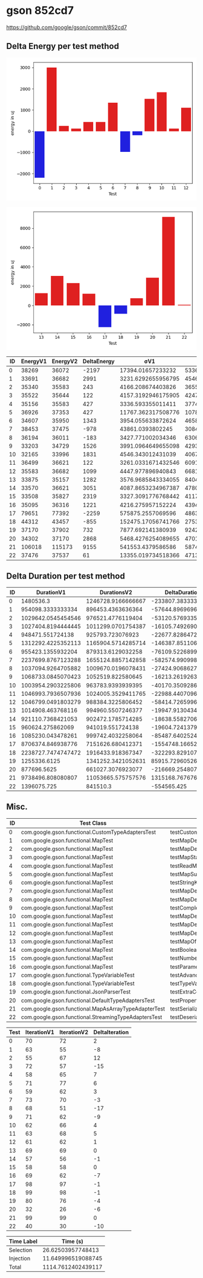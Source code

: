 # gson 852cd7


https://github.com/google/gson/commit/852cd7



## Delta Energy per test method

![](./gson_delta_energy_0_v.png)

![](./gson_delta_energy_1_v.png)


| ID | EnergyV1 | EnergyV2 | DeltaEnergy | σV1 | σV2 |
| --- | --- | --- | --- | --- | --- |
| 0 | 38269 | 36072 | -2197 | 17394.01657233232 | 5336.8781550039175 |
| 1 | 33691 | 36682 | 2991 | 3231.6292655956795 | 4546.547472024448 |
| 2 | 35340 | 35583 | 243 | 4166.208674403826 | 3655.414571916826 |
| 3 | 35522 | 35644 | 122 | 4157.3192946175905 | 4247.724885438081 |
| 4 | 35156 | 35583 | 427 | 3336.593355011411 | 3774.8622472299744 |
| 5 | 36926 | 37353 | 427 | 11767.362317508776 | 10787.309646228265 |
| 6 | 34607 | 35950 | 1343 | 3954.055633872624 | 4658.352853308916 |
| 7 | 38453 | 37475 | -978 | 43861.0393802245 | 30849.827147337663 |
| 8 | 36194 | 36011 | -183 | 3427.771002034346 | 6306.733194598518 |
| 9 | 33203 | 34729 | 1526 | 3991.0964649655098 | 4293.979374166209 |
| 10 | 32165 | 33996 | 1831 | 4546.343012431039 | 4067.763297246319 |
| 11 | 36499 | 36621 | 122 | 3261.0331671432546 | 6091.142646450099 |
| 12 | 35583 | 36682 | 1099 | 4447.977896940843 | 6681.072068881923 |
| 13 | 33875 | 35157 | 1282 | 3576.9685843334055 | 8404.019563255175 |
| 14 | 33570 | 36621 | 3051 | 4087.8653234967387 | 4780.212130118136 |
| 15 | 33508 | 35827 | 2319 | 3327.3091776768442 | 4117.912801669336 |
| 16 | 35095 | 36316 | 1221 | 4216.275957152224 | 4394.925080749456 |
| 17 | 79651 | 77392 | -2259 | 575875.2557069596 | 486386.7082827046 |
| 18 | 44312 | 43457 | -855 | 152475.17056741766 | 27533.00295610569 |
| 19 | 37170 | 37902 | 732 | 7877.692141380939 | 9242.897232760248 |
| 20 | 34302 | 37170 | 2868 | 5468.4276254089655 | 4701.954170889793 |
| 21 | 106018 | 115173 | 9155 | 541553.4379586586 | 587491.1859000181 |
| 22 | 37476 | 37537 | 61 | 13355.019734518366 | 4713.1068799913955 |

## Delta Duration per test method


| ID | DurationV1 | DurationsV2 | DeltaDuration |
| --- | --- | --- | --- |
| 0 | 1480536.3 | 1246728.9166666667 | -233807.3833333333 |
| 1 | 954098.3333333334 | 896453.4363636364 | -57644.89696969697 |
| 2 | 1029642.0545454546 | 976521.4776119404 | -53120.57693351421 |
| 3 | 1027404.8194444445 | 1011299.0701754387 | -16105.749269005843 |
| 4 | 948471.551724138 | 925793.723076923 | -22677.82864721492 |
| 5 | 1312292.4225352113 | 1165904.5714285714 | -146387.85110663995 |
| 6 | 955423.1355932204 | 879313.6129032258 | -76109.52268999454 |
| 7 | 2237699.8767123288 | 1655124.8857142858 | -582574.990998043 |
| 8 | 1037094.9264705882 | 1009670.0196078431 | -27424.90686274506 |
| 9 | 1068733.0845070423 | 1052519.822580645 | -16213.261926397216 |
| 10 | 1003954.2903225806 | 963783.9393939395 | -40170.35092864116 |
| 11 | 1046993.7936507936 | 1024005.3529411765 | -22988.440709617105 |
| 12 | 1046799.0491803279 | 988384.3225806452 | -58414.726599682705 |
| 13 | 1014908.463768116 | 994960.5507246377 | -19947.91304347827 |
| 14 | 921110.7368421053 | 902472.1785714285 | -18638.55827067676 |
| 15 | 960624.275862069 | 941019.551724138 | -19604.724137931014 |
| 16 | 1085230.043478261 | 999742.4032258064 | -85487.64025245456 |
| 17 | 8706374.846938776 | 7151626.680412371 | -1554748.1665264051 |
| 18 | 2238727.7474747472 | 1916433.918367347 | -322293.82910740026 |
| 19 | 1255336.6125 | 1341252.3421052631 | 85915.7296052631 |
| 20 | 877696.5625 | 661027.3076923077 | -216669.25480769225 |
| 21 | 9738496.808080807 | 11053665.575757576 | 1315168.7676767688 |
| 22 | 1396075.725 | 841510.3 | -554565.425 |

## Misc.

| ID | Test Class | Test Method |
| --- | --- | --- |
| 0 | com.google.gson.functional.CustomTypeAdaptersTest | testCustomAdapterInvokedForMapElementDeserialization |
| 1 | com.google.gson.functional.MapTest | testMapDeserializationWithDuplicateKeys |
| 2 | com.google.gson.functional.MapTest | testMapDeserializationWithNullKey |
| 3 | com.google.gson.functional.MapTest | testMapStandardSubclassDeserialization |
| 4 | com.google.gson.functional.MapTest | testReadMapsWithEmptyStringKey |
| 5 | com.google.gson.functional.MapTest | testMapSubclassDeserialization |
| 6 | com.google.gson.functional.MapTest | testStringKeyDeserialization |
| 7 | com.google.gson.functional.MapTest | testMapDeserialization |
| 8 | com.google.gson.functional.MapTest | testMapDeserializationWithNullValue |
| 9 | com.google.gson.functional.MapTest | testComplexKeysDeserialization |
| 10 | com.google.gson.functional.MapTest | testMapDeserializationWithWildcardValues |
| 11 | com.google.gson.functional.MapTest | testMapDeserializationEmpty |
| 12 | com.google.gson.functional.MapTest | testMapDeserializationWithIntegerKeys |
| 13 | com.google.gson.functional.MapTest | testMapOfMapDeserialization |
| 14 | com.google.gson.functional.MapTest | testBooleanKeyDeserialization |
| 15 | com.google.gson.functional.MapTest | testNumberKeyDeserialization |
| 16 | com.google.gson.functional.MapTest | testParameterizedMapSubclassDeserialization |
| 17 | com.google.gson.functional.TypeVariableTest | testAdvancedTypeVariables |
| 18 | com.google.gson.functional.TypeVariableTest | testTypeVariablesViaTypeParameter |
| 19 | com.google.gson.functional.JsonParserTest | testExtraCommasInMaps |
| 20 | com.google.gson.functional.DefaultTypeAdaptersTest | testPropertiesDeserialization |
| 21 | com.google.gson.functional.MapAsArrayTypeAdapterTest | testSerializeComplexMapWithTypeAdapter |
| 22 | com.google.gson.functional.StreamingTypeAdaptersTest | testDeserializeMap |




| Test | IterationV1 | IterationV2 | DeltaIteration |
| --- | --- | --- | --- |
| 0 | 70 | 72 | 2 |
| 1 | 63 | 55 | -8 |
| 2 | 55 | 67 | 12 |
| 3 | 72 | 57 | -15 |
| 4 | 58 | 65 | 7 |
| 5 | 71 | 77 | 6 |
| 6 | 59 | 62 | 3 |
| 7 | 73 | 70 | -3 |
| 8 | 68 | 51 | -17 |
| 9 | 71 | 62 | -9 |
| 10 | 62 | 66 | 4 |
| 11 | 63 | 68 | 5 |
| 12 | 61 | 62 | 1 |
| 13 | 69 | 69 | 0 |
| 14 | 57 | 56 | -1 |
| 15 | 58 | 58 | 0 |
| 16 | 69 | 62 | -7 |
| 17 | 98 | 97 | -1 |
| 18 | 99 | 98 | -1 |
| 19 | 80 | 76 | -4 |
| 20 | 32 | 26 | -6 |
| 21 | 99 | 99 | 0 |
| 22 | 40 | 30 | -10 |



| Time Label | Time (s) |
| --- | --- |
| Selection | 26.62503957748413 |
| Injection | 11.649996519088745 |
| Total | 1114.7612402439117 |


